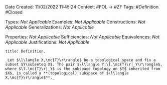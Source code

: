<br />
<br />

Date Created: 11/02/2022 11:45:24
Context: #FOL $\to$ #ZF
Tags: #Definition #Closed 

Types: _Not Applicable_
Examples: _Not Applicable_
Constructions: _Not Applicable_
Generalizations: _Not Applicable_

Properties: _Not Applicable_
Sufficiencies: _Not Applicable_
Equivalences: _Not Applicable_
Justifications: _Not Applicable_

``` ad-Definition
title: Definition.

_Let $\l\langle X,\mc{T}\r\rangle$ be a topological space and fix a subset $Y\subseteq X$. The pair $\l\langle Y,\l.\mc{T}\r|_Y\r\rangle$, where $\l.\mc{T}\r|_Y$ is the subspace topology on $Y$ inherited from $X$, is called a **(topological) subspace of $\l\langle X,\mc{T}\r\rangle$**._

```
